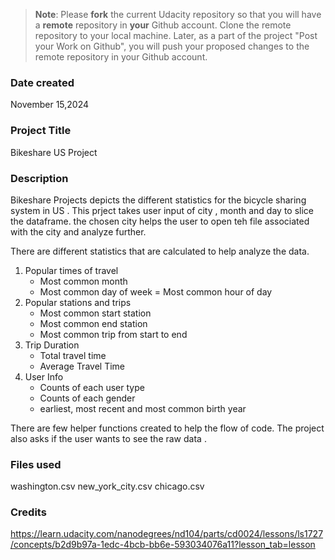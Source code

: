 >**Note**: Please **fork** the current Udacity repository so that you will have a **remote** repository in **your** Github account. Clone the remote repository to your local machine. Later, as a part of the project "Post your Work on Github", you will push your proposed changes to the remote repository in your Github account.

### Date created
November 15,2024

### Project Title
Bikeshare US Project

### Description
Bikeshare Projects depicts the different statistics for the bicycle sharing system in US .
This prject takes user input of city , month and day to slice the dataframe. 
the chosen city helps the user to open teh file associated with the city and analyze further.

There are different statistics that are calculated to help analyze the data. 
1) Popular times of travel
	- Most common month
	- Most common day of week 
	= Most common hour of day
2) Popular stations and trips
	- Most common start station 
	- Most common end station
	- Most common trip from start to end
3) Trip Duration
	- Total travel time 
	- Average Travel Time
4) User Info
	- Counts of each user type
	- Counts of each gender
	- earliest, most recent and most common birth year 

There are few helper functions created to help the flow of code. 
The project also asks if the user wants to see the raw data .


### Files used
washington.csv
new_york_city.csv
chicago.csv

### Credits
https://learn.udacity.com/nanodegrees/nd104/parts/cd0024/lessons/ls1727/concepts/b2d9b97a-1edc-4bcb-bb6e-593034076a11?lesson_tab=lesson
